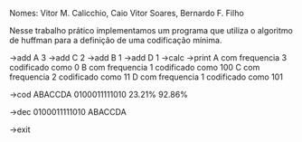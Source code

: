 Nomes: Vitor M. Calicchio, Caio Vitor Soares, Bernardo F. Filho


Nesse trabalho prático implementamos um programa que utiliza o algoritmo de huffman para a definição de uma codificação mínima.

->add A 3 ->add C 2 ->add B 1 ->add D 1 ->calc ->print A com frequencia 3 codificado como 0 B com frequencia 1 codificado como 100 C com frequencia 2 codificado como 11 D com frequencia 1 codificado como 101

->cod ABACCDA 0100011111010 23.21% 92.86%

->dec 0100011111010 ABACCDA

->exit
